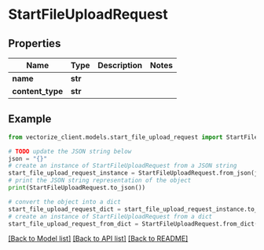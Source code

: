 # StartFileUploadRequest


## Properties

Name | Type | Description | Notes
------------ | ------------- | ------------- | -------------
**name** | **str** |  | 
**content_type** | **str** |  | 

## Example

```python
from vectorize_client.models.start_file_upload_request import StartFileUploadRequest

# TODO update the JSON string below
json = "{}"
# create an instance of StartFileUploadRequest from a JSON string
start_file_upload_request_instance = StartFileUploadRequest.from_json(json)
# print the JSON string representation of the object
print(StartFileUploadRequest.to_json())

# convert the object into a dict
start_file_upload_request_dict = start_file_upload_request_instance.to_dict()
# create an instance of StartFileUploadRequest from a dict
start_file_upload_request_from_dict = StartFileUploadRequest.from_dict(start_file_upload_request_dict)
```
[[Back to Model list]](../README.md#documentation-for-models) [[Back to API list]](../README.md#documentation-for-api-endpoints) [[Back to README]](../README.md)


